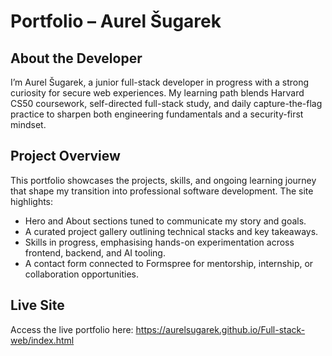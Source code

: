 # Portfolio – Aurel Šugarek

## About the Developer
I’m Aurel Šugarek, a junior full-stack developer in progress with a strong curiosity for secure web experiences. My learning path blends Harvard CS50 coursework, self-directed full-stack study, and daily capture-the-flag practice to sharpen both engineering fundamentals and a security-first mindset.

## Project Overview
This portfolio showcases the projects, skills, and ongoing learning journey that shape my transition into professional software development. The site highlights:
- Hero and About sections tuned to communicate my story and goals.
- A curated project gallery outlining technical stacks and key takeaways.
- Skills in progress, emphasising hands-on experimentation across frontend, backend, and AI tooling.
- A contact form connected to Formspree for mentorship, internship, or collaboration opportunities.

## Live Site
Access the live portfolio here: https://aurelsugarek.github.io/Full-stack-web/index.html
